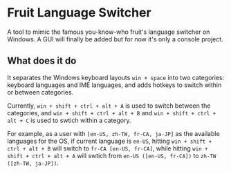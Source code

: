 # Fruit Language Switcher

A tool to mimic the famous you-know-who fruit's language switcher on Windows.
A GUI will finally be added but for now it's only a console project.

## What does it do

It separates the Windows keyboard layouts `win + space` into two
categories: keyboard languages and IME languages, and adds hotkeys
to switch within or between categories.

Currently, `win + shift + ctrl + alt + A` is used to switch between the categories, and
`win + shift + ctrl + alt + B` and `win + shift + ctrl + alt + C` is used to swtich within a category.

For example, as a user with `[en-US, zh-TW, fr-CA, ja-JP]` as the
available languages for the OS, if current language is `en-US`, hitting `win + shift + ctrl + alt + B` will switch to
`fr-CA [en-US, fr-CA]`, while hitting `win + shift + ctrl + alt + A` will swtich from `en-US ([en-US, fr-CA])` to `zh-TW ([zh-TW, ja-JP])`.

